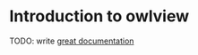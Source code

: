 # Introduction to owlview

TODO: write [great documentation](http://jacobian.org/writing/what-to-write/)
